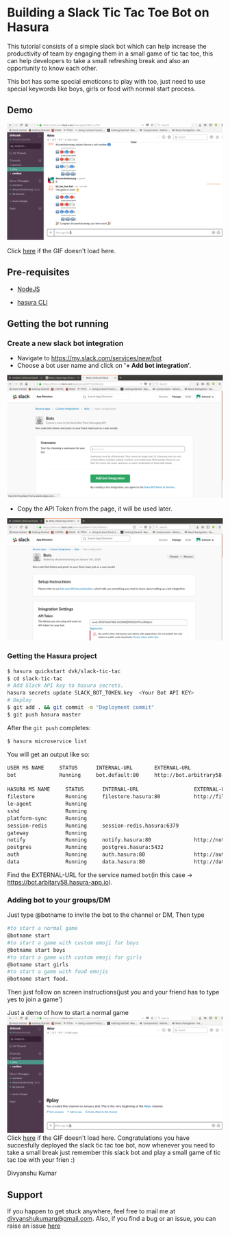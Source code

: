 # Building a Slack Tic Tac Toe Bot on Hasura

This tutorial consists of a simple slack bot which can help increase the productivity of team by engaging them in a small game of tic tac toe,
this can help developers to take a small refreshing break and also an opportunity to know each other.

This bot has some special emoticons to play with too, just need to use special keywords like boys, girls or food with normal start process.

## Demo
 ![food](./demo/game2.gif)

Click [here](https://github.com/dvkcool/slack-tic-tac-toe-bot/demo/game2.gif) if the GIF doesn't load here. 
## Pre-requisites

* [NodeJS](https://nodejs.org)

* [hasura CLI](https://docs.hasura.io/0.15/manual/install-hasura-cli.html)

## Getting the bot running

### Create a new slack bot integration

* Navigate to https://my.slack.com/services/new/bot
* Choose a bot user name and click on **'+ Add bot integration’**.

![Bot creation](./demo/bot-name.png)

* Copy the API Token from the page, it will be used later.

![Bot API screen](./demo/bot-api-key.png)



### Getting the Hasura project

```sh
$ hasura quickstart dvk/slack-tic-tac
$ cd slack-tic-tac
# Add Slack API key to hasura secrets. 
hasura secrets update SLACK_BOT_TOKEN.key  <Your Bot API KEY>
# Deploy
$ git add . && git commit -m "Deployment commit"
$ git push hasura master
```

After the `git push` completes:

```sh
$ hasura microservice list
```

You will get an output like so:

```sh
USER MS NAME     STATUS      INTERNAL-URL       EXTERNAL-URL         
bot              Running     bot.default:80     http://bot.arbitrary58.hasura-app.io

HASURA MS NAME     STATUS      INTERNAL-URL                  EXTERNAL-URL
filestore          Running     filestore.hasura:80           http://filestore.arbitrary58.hasura-app.io
le-agent           Running                                   
sshd               Running                                   
platform-sync      Running                                   
session-redis      Running     session-redis.hasura:6379     
gateway            Running                                   
notify             Running     notify.hasura:80              http://notify.arbitrary58.hasura-app.io
postgres           Running     postgres.hasura:5432          
auth               Running     auth.hasura:80                http://auth.arbitrary58.hasura-app.io
data               Running     data.hasura:80                http://data.arbitrary58.hasura-app.io


```

Find the EXTERNAL-URL for the service named `bot`(in this case -> https://bot.arbitary58.hasura-app.io).

### Adding bot to your groups/DM
Just type @botname to invite the bot to the channel or DM,
Then type
```sh
#to start a normal game
@botname start 
#to start a game with custom emoji for boys
@botname start boys 
#to start a game with custom emoji for girls
@botname start girls
#to start a game with food emojis
@botname start food.
```
Then just follow on screen instructions(just you and your friend has to type yes to join a game')

Just a demo of how to start a normal game
![normal](./demo/game1.gif)
Click [here](https://github.com/dvkcool/slack-tic-tac-toe-bot/demo/game1.gif) if the GIF doesn't load here. 
Congratulations you have succesfully deployed the slack tic tac toe bot, now whenever you need to take a small break just remember this slack bot and play a small game of tic tac toe with your frien :)

Divyanshu Kumar
## Support

If you happen to get stuck anywhere, feel free to mail me at divyanshukumarg@gmail.com. Also, if you find a bug or an issue, you can raise an issue [here](https://github.com/dvkcool/slack-tic-tac-toe-bot)
